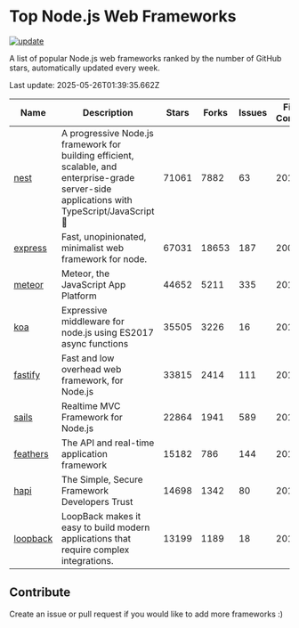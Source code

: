 # Top Node.js Web Frameworks

[![update](https://github.com/sunnysid3up/nodejs-web-frameworks/actions/workflows/update.yml/badge.svg)](https://github.com/sunnysid3up/nodejs-web-frameworks/actions/workflows/update.yml)

A list of popular Node.js web frameworks ranked by the number of GitHub stars, automatically updated every week.

Last update: 2025-05-26T01:39:35.662Z

| Name          | Description          | Stars                     | Forks          | Issues               | First Commit        | Last Commit         | Language          |
|---------------|----------------------|---------------------------|----------------|----------------------|---------------------|---------------------|-------------------|
| [nest](https://github.com/nestjs/nest) | A progressive Node.js framework for building efficient, scalable, and enterprise-grade server-side applications with TypeScript/JavaScript 🚀 | 71061 | 7882 | 63 | 2017 | 2025-05-26 | TS |
| [express](https://github.com/expressjs/express) | Fast, unopinionated, minimalist web framework for node. | 67031 | 18653 | 187 | 2009 | 2025-05-26 | JS |
| [meteor](https://github.com/meteor/meteor) | Meteor, the JavaScript App Platform | 44652 | 5211 | 335 | 2012 | 2025-05-25 | JS |
| [koa](https://github.com/koajs/koa) | Expressive middleware for node.js using ES2017 async functions | 35505 | 3226 | 16 | 2013 | 2025-05-25 | JS |
| [fastify](https://github.com/fastify/fastify) | Fast and low overhead web framework, for Node.js | 33815 | 2414 | 111 | 2016 | 2025-05-25 | JS |
| [sails](https://github.com/balderdashy/sails) | Realtime MVC Framework for Node.js | 22864 | 1941 | 589 | 2012 | 2025-05-24 | JS |
| [feathers](https://github.com/feathersjs/feathers) | The API and real-time application framework | 15182 | 786 | 144 | 2011 | 2025-05-25 | TS |
| [hapi](https://github.com/hapijs/hapi) | The Simple, Secure Framework Developers Trust | 14698 | 1342 | 80 | 2011 | 2025-05-21 | JS |
| [loopback](https://github.com/strongloop/loopback) | LoopBack makes it easy to build modern applications that require complex integrations. | 13199 | 1189 | 18 | 2013 | 2025-05-21 | JS |

## Contribute 

Create an issue or pull request if you would like to add more frameworks :)